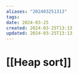 ```yaml
---
aliases: "202403251313"
tags: 
date: 2024-03-25
created: 2024-03-25T13:13
updated: 2024-03-25T13:13
---
```

# [[Heap sort]]
